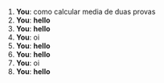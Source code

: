 1. **You**: como calcular media de duas provas
2. **You**: __hello__
3. **You**: __hello__
4. **You**: oi
5. **You**: __hello__
6. **You**: __hello__
7. **You**: oi
8. **You**: __hello__